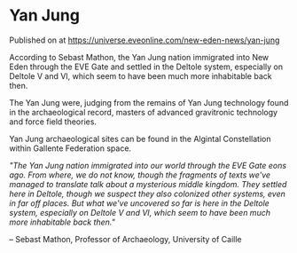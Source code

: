 # Yan Jung
Published on  at https://universe.eveonline.com/new-eden-news/yan-jung

According to Sebast Mathon, the Yan Jung nation immigrated into New Eden through the EVE Gate and settled in the Deltole system, especially on Deltole V and VI, which seem to have been much more inhabitable back then.

The Yan Jung were, judging from the remains of Yan Jung technology found in the archaeological record, masters of advanced gravitronic technology and force field theories.

Yan Jung archaeological sites can be found in the Algintal Constellation within Gallente Federation space. 

*"The Yan Jung nation immigrated into our world through the EVE Gate eons ago. From where, we do not know, though the fragments of texts we've managed to translate talk about a mysterious middle kingdom. They settled here in Deltole, though we suspect they also colonized other systems, even in far off places. But what we've uncovered so far is here in the Deltole system, especially on Deltole V and VI, which seem to have been much more inhabitable back then."*

– Sebast Mathon, Professor of Archaeology, University of Caille
